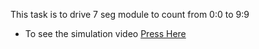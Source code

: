 This task is to drive 7 seg module to count from 0:0 to 9:9

- To see the simulation video [Press Here](https://drive.google.com/file/d/1oPsp_lc0bm1cdFe1fo_8uPU0Hyxz5x3b/view?usp=sharing)
